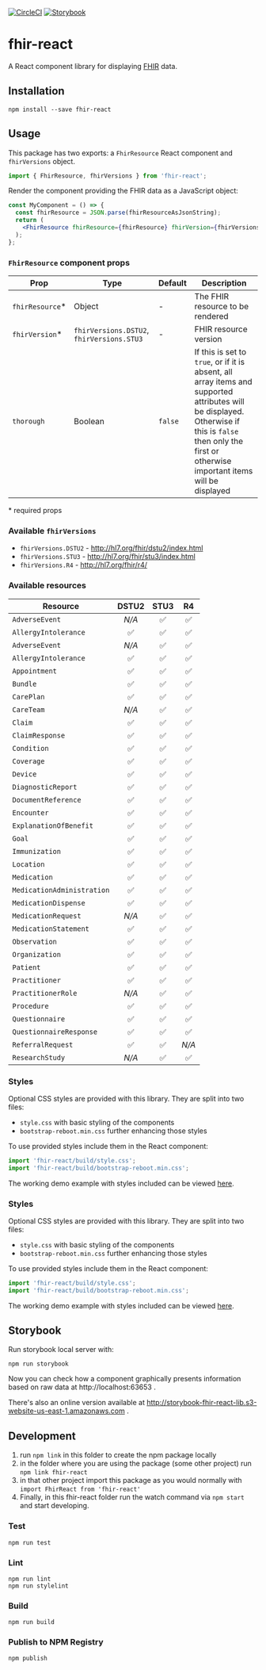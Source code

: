 [![CircleCI](https://circleci.com/gh/1uphealth/fhir-react/tree/master.svg?style=svg)](https://circleci.com/gh/1uphealth/fhir-react/tree/master)
[![Storybook](https://github.com/storybookjs/brand/raw/master/badge/badge-storybook.svg?sanitize=true)](http://storybook-fhir-react-lib.s3-website-us-east-1.amazonaws.com/)

# fhir-react

A React component library for displaying [FHIR](https://1up.health/dev/doc/introduction-to-fhir) data.

## Installation

```
npm install --save fhir-react
```

## Usage

This package has two exports: a `FhirResource` React component and `fhirVersions` object.

```js
import { FhirResource, fhirVersions } from 'fhir-react';
```

Render the component providing the FHIR data as a JavaScript object:

```jsx
const MyComponent = () => {
  const fhirResource = JSON.parse(fhirResourceAsJsonString);
  return (
    <FhirResource fhirResource={fhirResource} fhirVersion={fhirVersions.STU3} />
  );
};
```

### `FhirResource` component props

| Prop             | Type                                      | Default | Description                                                                                                                                                                                               |
| ---------------- | ----------------------------------------- | ------- | --------------------------------------------------------------------------------------------------------------------------------------------------------------------------------------------------------- |
| `fhirResource`\* | Object                                    | -       | The FHIR resource to be rendered                                                                                                                                                                          |
| `fhirVersion`\*  | `fhirVersions.DSTU2`, `fhirVersions.STU3` | -       | FHIR resource version                                                                                                                                                                                     |
| `thorough`       | Boolean                                   | `false` | If this is set to `true`, or if it is absent, all array items and supported attributes will be displayed. Otherwise if this is `false` then only the first or otherwise important items will be displayed |

\* required props

### Available `fhirVersions`

- `fhirVersions.DSTU2` - http://hl7.org/fhir/dstu2/index.html
- `fhirVersions.STU3` - http://hl7.org/fhir/stu3/index.html
- `fhirVersions.R4` - http://hl7.org/fhir/r4/

### Available resources

| Resource                   | DSTU2 | STU3 |  R4   |
| -------------------------- | :---: | :--: | :---: |
| `AdverseEvent`             | _N/A_ |  ✅  |  ✅   |
| `AllergyIntolerance`       |  ✅   |  ✅  |  ✅   |
| `AdverseEvent`             | _N/A_ |  ✅  |  ✅   |
| `AllergyIntolerance`       |  ✅   |  ✅  |  ✅   |
| `Appointment`              |  ✅   |  ✅  |  ✅   |
| `Bundle`              |  ✅   |  ✅  |  ✅   |
| `CarePlan`                 |  ✅   |  ✅  |  ✅   |
| `CareTeam`                 | _N/A_ |  ✅  |  ✅   |
| `Claim`                    |  ✅   |  ✅  |  ✅   |
| `ClaimResponse`            |  ✅   |  ✅  |  ✅   |
| `Condition`                |  ✅   |  ✅  |  ✅   |
| `Coverage`                 |  ✅   |  ✅  |  ✅   |
| `Device`                   |  ✅   |  ✅  |  ✅   |
| `DiagnosticReport`         |  ✅   |  ✅  |  ✅   |
| `DocumentReference`        |  ✅   |  ✅  |  ✅   |
| `Encounter`                |  ✅   |  ✅  |  ✅   |
| `ExplanationOfBenefit`     |  ✅   |  ✅  |  ✅   |
| `Goal`                     |  ✅   |  ✅  |  ✅   |
| `Immunization`             |  ✅   |  ✅  |  ✅   |
| `Location`                 |  ✅   |  ✅  |  ✅   |
| `Medication`               |  ✅   |  ✅  |  ✅   |
| `MedicationAdministration` |  ✅   |  ✅  |  ✅   |
| `MedicationDispense`       |  ✅   |  ✅  |  ✅   |
| `MedicationRequest`        | _N/A_ |  ✅  |  ✅   |
| `MedicationStatement`      |  ✅   |  ✅  |  ✅   |
| `Observation`              |  ✅   |  ✅  |  ✅   |
| `Organization`             |  ✅   |  ✅  |  ✅   |
| `Patient`                  |  ✅   |  ✅  |  ✅   |
| `Practitioner`             |  ✅   |  ✅  |  ✅   |
| `PractitionerRole`             |  _N/A_   |  ✅  |  ✅   |
| `Procedure`                |  ✅   |  ✅  |  ✅   |
| `Questionnaire`            |  ✅   |  ✅  |  ✅   |
| `QuestionnaireResponse`    |  ✅   |  ✅  |  ✅   |
| `ReferralRequest`          |  ✅   |  ✅  | _N/A_ |
| `ResearchStudy`            | _N/A_ |  ✅  |  ✅   |

### Styles

Optional CSS styles are provided with this library. They are split into two files:

- `style.css` with basic styling of the components
- `bootstrap-reboot.min.css` further enhancing those styles

To use provided styles include them in the React component:

```js
import 'fhir-react/build/style.css';
import 'fhir-react/build/bootstrap-reboot.min.css';
```

The working demo example with styles included can be viewed [here](https://codesandbox.io/s/infallible-diffie-r6ln5).

### Styles

Optional CSS styles are provided with this library. They are split into two files:

- `style.css` with basic styling of the components
- `bootstrap-reboot.min.css` further enhancing those styles

To use provided styles include them in the React component:

```js
import 'fhir-react/build/style.css';
import 'fhir-react/build/bootstrap-reboot.min.css';
```

The working demo example with styles included can be viewed [here](https://codesandbox.io/s/infallible-diffie-r6ln5).

## Storybook

Run storybook local server with:

```
npm run storybook
```

Now you can check how a component graphically presents information based on raw data at http://localhost:63653 .

There's also an online version available at http://storybook-fhir-react-lib.s3-website-us-east-1.amazonaws.com .

## Development

1. run `npm link` in this folder to create the npm package locally
1. in the folder where you are using the package (some other project) run `npm link fhir-react`
1. in that other project import this package as you would normally with `import FhirReact from 'fhir-react'`
1. Finally, in this fhir-react folder run the watch command via `npm start` and start developing.

### Test

```
npm run test
```

### Lint

```
npm run lint
npm run stylelint
```

### Build

```
npm run build
```

### Publish to NPM Registry

```
npm publish
```
